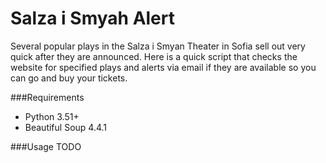# Salza i Smyah Alert

Several popular plays in the Salza i Smyan Theater in Sofia sell out very quick after they are announced. Here is a quick script that checks the website for specified plays and alerts via email if they are available so you can go and buy your tickets.

###Requirements 
* Python 3.51+
* Beautiful Soup 4.4.1

###Usage
TODO
